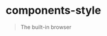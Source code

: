 # components-style

> The built-in browser <style> component lets you add inline CSS stylesheets to your document.



The [built-in browser `<style>` component](https://developer.mozilla.org/en-US/docs/Web/HTML/Element/style) lets you add inline CSS stylesheets to your document.

    <style>{` p { color: red; } `}</style>

*   [Reference](#reference)
    *   [`<style>`](#style)
*   [Usage](#usage)
    *   [Rendering an inline CSS stylesheet](#rendering-an-inline-css-stylesheet)

* * *

## Reference[](#reference "Link for Reference")

### `<style>`[](#style "Link for this heading")

To add inline styles to your document, render the [built-in browser `<style>` component](https://developer.mozilla.org/en-US/docs/Web/HTML/Element/style). You can render `<style>` from any component and React will [in certain cases](#special-rendering-behavior) place the corresponding DOM element in the document head and de-duplicate identical styles.

    <style>{` p { color: red; } `}</style>

[See more examples below.](#usage)

#### Props[](#props "Link for Props")

`<style>` supports all [common element props.](about:/reference/react-dom/components/common#props)

*   `children`: a string, required. The contents of the stylesheet.
*   `precedence`: a string. Tells React where to rank the `<style>` DOM node relative to others in the document `<head>`, which determines which stylesheet can override the other. React will infer that precedence values it discovers first are “lower” and precedence values it discovers later are “higher”. Many style systems can work fine using a single precedence value because style rules are atomic. Stylesheets with the same precedence go together whether they are `<link>` or inline `<style>` tags or loaded using [`preinit`](/reference/react-dom/preinit) functions.
*   `href`: a string. Allows React to [de-duplicate styles](#special-rendering-behavior) that have the same `href`.
*   `media`: a string. Restricts the stylesheet to a certain [media query](https://developer.mozilla.org/en-US/docs/Web/CSS/CSS_media_queries/Using_media_queries).
*   `nonce`: a string. A cryptographic [nonce to allow the resource](https://developer.mozilla.org/en-US/docs/Web/HTML/Global_attributes/nonce) when using a strict Content Security Policy.
*   `title`: a string. Specifies the name of an [alternative stylesheet](https://developer.mozilla.org/en-US/docs/Web/CSS/Alternative_style_sheets).

Props that are **not recommended** for use with React:

*   `blocking`: a string. If set to `"render"`, instructs the browser not to render the page until the stylesheet is loaded. React provides more fine-grained control using Suspense.

#### Special rendering behavior[](#special-rendering-behavior "Link for Special rendering behavior")

React can move `<style>` components to the document’s `<head>`, de-duplicate identical stylesheets, and [suspend](/reference/react/Suspense) while the stylesheet is loading.

To opt into this behavior, provide the `href` and `precedence` props. React will de-duplicate styles if they have the same `href`. The precedence prop tells React where to rank the `<style>` DOM node relative to others in the document `<head>`, which determines which stylesheet can override the other.

This special treatment comes with two caveats:

*   React will ignore changes to props after the style has been rendered. (React will issue a warning in development if this happens.)
*   React will drop all extraneous props when using the `precedence` prop (beyond `href` and `precedence`).
*   React may leave the style in the DOM even after the component that rendered it has been unmounted.

* * *

## Usage[](#usage "Link for Usage")

### Rendering an inline CSS stylesheet[](#rendering-an-inline-css-stylesheet "Link for Rendering an inline CSS stylesheet")

If a component depends on certain CSS styles in order to be displayed correctly, you can render an inline stylesheet within the component.

The `href` prop should uniquely identify the stylesheet, because React will de-duplicate stylesheets that have the same `href`. If you supply a `precedence` prop, React will reorder inline stylesheets based on the order these values appear in the component tree.

Inline stylesheets will not trigger Suspense boundaries while they’re loading. Even if they load async resources like fonts or images.

import ShowRenderedHTML from './ShowRenderedHTML.js';
import { useId } from 'react';

function PieChart({data, colors}) {
  const id = useId();
  const stylesheet = colors.map((color, index) \=>
    \`#${id} .color-${index}: \\{ color: "${color}"; \\}\`
  ).join();
  return (
    <\>
      <style href\={"PieChart-" + JSON.stringify(colors)} precedence\="medium"\>
        {stylesheet}
      </style\>
      <svg id\={id}\>
        …
      </svg\>
    </\>
  );
}

export default function App() {
  return (
    <ShowRenderedHTML\>
      <PieChart data\="..." colors\={\['red', 'green', 'blue'\]} />
    </ShowRenderedHTML\>
  );
}
